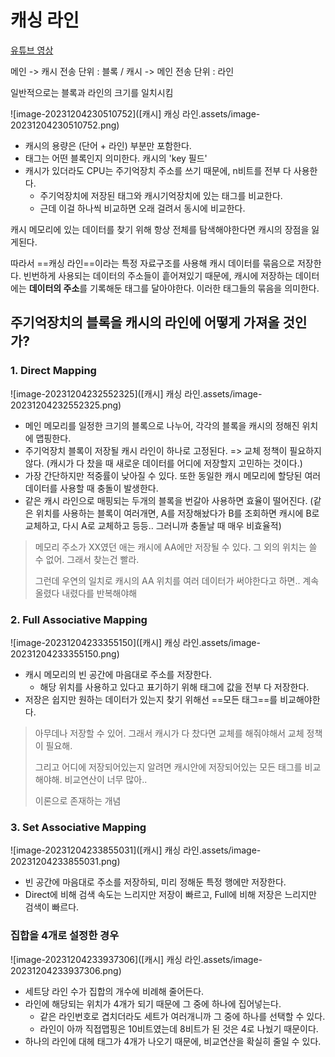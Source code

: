 # 캐싱 라인

[유튜브 영상](https://www.youtube.com/watch?v=WOZ2U8Fdg5U&t=0s&ab_channel=%EC%B6%A9%EB%B6%81%EB%8C%80%ED%95%99%EA%B5%90_%EC%86%8C%ED%94%84%ED%8A%B8%EC%9B%A8%EC%96%B4%ED%95%99%EB%B6%80)

메인 -> 캐시 전송 단위 : 블록 /  캐시 -> 메인 전송 단위 : 라인

일반적으로는 블록과 라인의 크기를 일치시킴

![image-20231204230510752]([캐시] 캐싱 라인.assets/image-20231204230510752.png)

- 캐시의 용량은 (단어 + 라인) 부분만 포함한다.
- 태그는 어떤 블록인지 의미한다. 캐시의 'key 필드'
- 캐시가 있더라도 CPU는 주기억장치 주소를 쓰기 때문에, n비트를 전부 다 사용한다.
  - 주기억장치에 저장된 태그와 캐시기억장치에 있는 태그를 비교한다.
  - 근데 이걸 하나씩 비교하면 오래 걸려서 동시에 비교한다.





캐시 메모리에 있는 데이터를 찾기 위해 항상 전체를 탐색해야한다면 캐시의 장점을 잃게된다.

따라서 ==캐싱 라인==이라는 특정 자료구조를 사용해 캐시 데이터를 묶음으로 저장한다. 빈번하게 사용되는 데이터의 주소들이 흩어져있기 때문에, 캐시에 저장하는 데이터에는 **데이터의 주소**를 기록해둔 태그를 달아야한다. 이러한 태그들의 묶음을 의미한다.

## 주기억장치의 블록을 캐시의 라인에 어떻게 가져올 것인가?

### 1. Direct Mapping

![image-20231204232552325]([캐시] 캐싱 라인.assets/image-20231204232552325.png)

- 메인 메모리를 일정한 크기의 블록으로 나누어, 각각의 블록을 캐시의 정해진 위치에 맵핑한다.
- 주기억장치 블록이 저장될 캐시 라인이 하나로 고정된다. => 교체 정책이 필요하지 않다. (캐시가 다 찼을 때 새로운 데이터를 어디에 저장할지 고민하는 것이다.)
- 가장 간단하지만 적중률이 낮아질 수 있다. 또한 동일한 캐시 메모리에 할당된 여러 데이터를 사용할 때 충돌이 발생한다.
- 같은 캐시 라인으로 매핑되는 두개의 블록을 번갈아 사용하면 효율이 떨어진다. (같은 위치를 사용하는 블록이 여러개면, A를 저장해놨다가 B를 조회하면 캐시에 B로 교체하고, 다시 A로 교체하고 등등.. 그러니까 충돌날 때 매우 비효율적)

> 메모리 주소가 XX였던 애는 캐시에 AA에만 저장될 수 있다. 그 외의 위치는 쓸 수 없어. 그래서 찾는건 빨라.
>
> 그런데 우연의 일치로 캐시의 AA 위치를 여러 데이터가 써야한다고 하면.. 계속 올렸다 내렸다를 반복해야해



### 2. Full Associative Mapping

![image-20231204233355150]([캐시] 캐싱 라인.assets/image-20231204233355150.png)

- 캐시 메모리의 빈 공간에 마음대로 주소를 저장한다. 
  - 해당 위치를 사용하고 있다고 표기하기 위해 태그에 값을 전부 다 저장한다.
- 저장은 쉽지만 원하는 데이터가 있는지 찾기 위해선 ==모든 태그==를 비교해야한다.

> 아무데나 저장할 수 있어. 그래서 캐시가 다 찼다면 교체를 해줘야해서 교체 정책이 필요해.
>
> 그리고 어디에 저장되어있는지 알려면 캐시안에 저장되어있는 모든 태그를 비교해야해. 비교연산이 너무 많아..
>
> 이론으로 존재하는 개념



### 3. Set Associative Mapping

![image-20231204233855031]([캐시] 캐싱 라인.assets/image-20231204233855031.png)

- 빈 공간에 마음대로 주소를 저장하되, 미리 정해둔 특정 행에만 저장한다. 
- Direct에 비해 검색 속도는 느리지만 저장이 빠르고, Full에 비해 저장은 느리지만 검색이 빠르다.

### 집합을 4개로 설정한 경우

![image-20231204233937306]([캐시] 캐싱 라인.assets/image-20231204233937306.png)

- 세트당 라인 수가 집합의 개수에 비례해 줄어든다.
- 라인에 해당되는 위치가 4개가 되기 때문에 그 중에 하나에 집어넣는다.
  - 같은 라인번호로 겹치더라도 세트가 여러개니까 그 중에 하나를 선택할 수 있다.
  - 라인이 아까 직접맵핑은 10비트였는데 8비트가 된 것은 4로 나눴기 때문이다.
- 하나의 라인에 대헤 태그가 4개가 나오기 때문에, 비교연산을 확실히 줄일 수 있다.